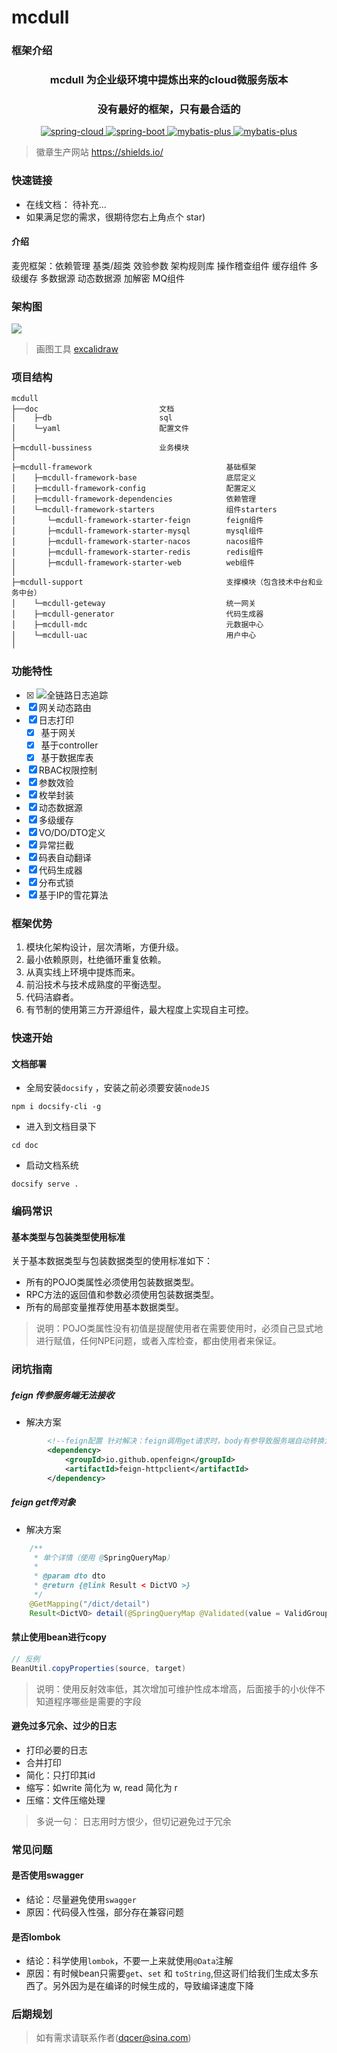 # mcdull


### 框架介绍
<div align="center"><h3 align="center">mcdull 为企业级环境中提炼出来的cloud微服务版本</h3></div>
<div align="center"><h3 align="center">没有最好的框架，只有最合适的</h3></div>
<p align="center">     
    <p align="center">
        <a href="https://spring.io/projects/spring-cloud">
            <img src="https://img.shields.io/badge/spring--cloud-2021.0.3-orange.svg" alt="spring-cloud">
        </a>
        <a href="http://spring.io/projects/spring-boot">
            <img src="https://img.shields.io/badge/spring--boot-2.7.1-green.svg" alt="spring-boot">
        </a>
        <a href="http://mp.baomidou.com">
            <img src="https://img.shields.io/badge/mybatis--plus-3.5.2-blue.svg" alt="mybatis-plus">
        </a>
        <a href="http://mp.baom1idou.com">
            <img src="https://img.shields.io/badge/spring--cloud--alibaba-2021.0.1.0-lightgrey.svg" alt="mybatis-plus">
        </a>
    </p>
</p>

> 徽章生产网站 https://shields.io/

### 快速链接

* 在线文档： 待补充...
* 如果满足您的需求，很期待您右上角点个 star)


#### 介绍
麦兜框架：依赖管理 基类/超类 效验参数 架构规则库 操作稽查组件 缓存组件 多级缓存 多数据源 动态数据源 加解密 MQ组件

### 架构图
![](https://gitee.com/dqcer/mcdull/raw/master/doc/assets/%E6%9E%B6%E6%9E%84%E5%9B%BE.png)

> 画图工具 [excalidraw](https://excalidraw.com/)

### 项目结构 

```
mcdull
├──doc                           文档
│    ├─db                        sql
│    └─yaml                      配置文件
│ 
├─mcdull-bussiness               业务模块
│   
├─mcdull-framework                              基础框架
│    ├─mcdull-framework-base                    底层定义
│    ├─mcdull-framework-config                  配置定义
│    ├─mcdull-framework-dependencies            依赖管理
│    └─mcdull-framework-starters                组件starters  
│       └─mcdull-framework-starter-feign        feign组件
│       ├─mcdull-framework-starter-mysql        mysql组件
│       ├─mcdull-framework-starter-nacos        nacos组件
│       ├─mcdull-framework-starter-redis        redis组件
│       ├─mcdull-framework-starter-web          web组件
│ 
├─mcdull-support                                支撑模块（包含技术中台和业务中台）
│    └─mcdull-geteway                           统一网关
│    ├─mcdull-generator                         代码生成器  
│    ├─mcdull-mdc                               元数据中心  
│    └─mcdull-uac                               用户中心  
│       

```

### 功能特性

- [x] <img src="https://img.shields.io/badge/-全链路日志追踪-brightgreen.svg" alt="全链路日志追踪">
- [x] 网关动态路由
- [x] 日志打印
  - [x] 基于网关
  - [x] 基于controller
  - [x] 基于数据库表
- [x] RBAC权限控制
- [x] 参数效验
- [x] 枚举封装
- [x] 动态数据源
- [x] 多级缓存
- [x] VO/DO/DTO定义
- [x] 异常拦截
- [x] 码表自动翻译
- [x] 代码生成器
- [x] 分布式锁
- [x] 基于IP的雪花算法

### 框架优势

1. 模块化架构设计，层次清晰，方便升级。
2. 最小依赖原则，杜绝循环重复依赖。
3. 从真实线上环境中提炼而来。
4. 前沿技术与技术成熟度的平衡选型。
5. 代码洁癖者。
6. 有节制的使用第三方开源组件，最大程度上实现自主可控。

### 快速开始

#### 文档部署

- 全局安装``docsify`` ，安装之前必须要安装``nodeJS``
```shell
npm i docsify-cli -g
```
- 进入到文档目录下
```shell
cd doc
```
- 启动文档系统
```shell
docsify serve .
```



### 编码常识

#### 基本类型与包装类型使用标准

关于基本数据类型与包装数据类型的使用标准如下：
- 所有的POJO类属性必须使用包装数据类型。 
- RPC方法的返回值和参数必须使用包装数据类型。 
- 所有的局部变量推荐使用基本数据类型。 
> 说明：POJO类属性没有初值是提醒使用者在需要使用时，必须自己显式地进行赋值，任何NPE问题，或者入库检查，都由使用者来保证。

### 闭坑指南

##### feign 传参服务端无法接收
- 解决方案
```xml
        <!--feign配置 针对解决：feign调用get请求时，body有参导致服务端自动转换为post请求-->
        <dependency>
            <groupId>io.github.openfeign</groupId>
            <artifactId>feign-httpclient</artifactId>
        </dependency>
```

##### feign get传对象

- 解决方案
```java
    /**
     * 单个详情（使用 @SpringQueryMap）
     *
     * @param dto dto
     * @return {@link Result < DictVO >}
     */
    @GetMapping("/dict/detail")
    Result<DictVO> detail(@SpringQueryMap @Validated(value = ValidGroup.One.class) DictLiteDTO dto);
```

#### 禁止使用bean进行copy
```java
// 反例
BeanUtil.copyProperties(source, target)
```
> 说明：使用反射效率低，其次增加可维护性成本增高，后面接手的小伙伴不知道程序哪些是需要的字段

#### 避免过多冗余、过少的日志

- 打印必要的日志
- 合并打印
- 简化：只打印其id
- 缩写：如write 简化为 w, read 简化为 r
- 压缩：文件压缩处理

> 多说一句： 日志用时方恨少，但切记避免过于冗余


### 常见问题

#### 是否使用swagger
- 结论：尽量避免使用``swagger``
- 原因：代码侵入性强，部分存在兼容问题

#### 是否lombok
- 结论：科学使用``lombok``，不要一上来就使用``@Data``注解
- 原因：有时候bean只需要``get``、``set`` 和 ``toString``,但这哥们给我们生成太多东西了。另外因为是在编译的时候生成的，导致编译速度下降


### 后期规划
> 如有需求请联系作者(dqcer@sina.com)
